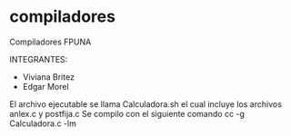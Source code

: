 compiladores
============
Compiladores FPUNA

INTEGRANTES:

* Viviana Britez
* Edgar Morel

El archivo ejecutable se llama Calculadora.sh el cual incluye los archivos anlex.c y postfija.c
Se compilo con el siguiente comando cc -g Calculadora.c -lm
